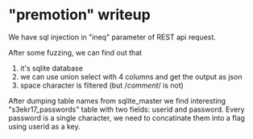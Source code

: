 # "premotion" writeup

We have sql injection in "ineq" parameter of REST api request.

After some fuzzing, we can find out that
1) it's sqlite database
2) we can use union select with 4 columns and get the output as json
3) space character is filtered (but /*comment*/ is not)

After dumping table names from sqlite_master we find interesting "s3ekr17_passwords" table with two fields: userid and password. Every password is a single character, we need to concatinate them into a flag using userid as a key. 